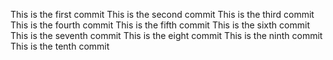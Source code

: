 This is the first commit
This is the second commit
This is the third commit
This is the fourth commit
This is the fifth commit
This is the sixth commit
This is the seventh commit
This is the eight commit
This is the ninth commit
This is the tenth commit
